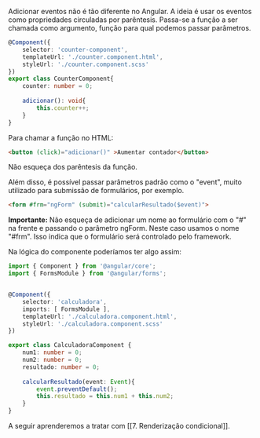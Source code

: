 Adicionar eventos não é tão diferente no Angular. A ideia é usar os eventos como propriedades circuladas por parêntesis. Passa-se a função a ser chamada como argumento, função para qual podemos passar parâmetros.

```ts
@Component({
	selector: 'counter-component',
	templateUrl: './counter.component.html', 
	styleUrl: './counter.component.scss'
})
export class CounterComponent{
	counter: number = 0;
	
	adicionar(): void{
		this.counter++;
	}
}
```

Para chamar a função no HTML:

```html
<button (click)="adicionar()" >Aumentar contador</button>
```

Não esqueça dos parêntesis da função.

Além disso, é possível passar parâmetros padrão como o "event", muito utilizado para submissão de formulários, por exemplo.

```html
<form #frm="ngForm" (submit)="calcularResultado($event)">
```

**Importante:** Não esqueça de adicionar um nome ao formulário com o "#" na frente e passando o parâmetro ngForm. Neste caso usamos o nome "#frm". Isso indica que o formulário será controlado pelo framework.

Na lógica do componente poderíamos ter algo assim:

```ts
import { Component } from '@angular/core';
import { FormsModule } from '@angular/forms';


@Component({
	selector: 'calculadora',
	imports: [ FormsModule ],
	templateUrl: './calculadora.component.html',
	styleUrl: './calculadora.component.scss'
})

export class CalculadoraComponent {
	num1: number = 0;
	num2: number = 0;
	resultado: number = 0;
	
	calcularResultado(event: Event){
		event.preventDefault();
		this.resultado = this.num1 + this.num2;
	}
}
```


A seguir aprenderemos a tratar com [[7. Renderização condicional]].